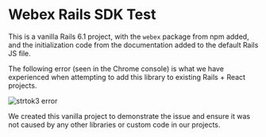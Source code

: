 # Webex Rails SDK Test

This is a vanilla Rails 6.1 project, with the `webex` package from npm added, and
the initialization code from the documentation added to the default Rails JS file.

The following error (seen in the Chrome console) is what we have experienced when
attempting to add this library to existing Rails + React projects.

![strtok3 error](/public/strtok3-error.jpg?raw=true "strtok3 error, webex package dependency")

We created this vanilla project to demonstrate the issue and ensure it was not
caused by any other libraries or custom code in our projects.
